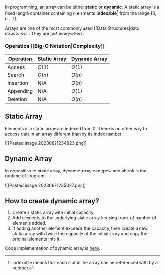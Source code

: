 In programming, an array can be either **static** or **dynamic**. A static array is a fixed length container containing $n$ elements **indexable**[^1] from the range $[0, n-1]$.

Arrays are one of the most commonly used [[Data Structures|data structures]]. They are just everywhere.

### Operation [[Big-O Notation|Complexity]]

| Operation | Static Array | Dynamic Array |
| --- | --- | --- |
| Access | $O(1)$ | $O(1)$ |
| Search | $O(n)$ | $O(n)$ |
| Insertion | N/A | $O(n)$ |
| Appending | N/A | $O(1)$ |
| Deletion | N/A | $O(n)$ |

## Static Array

Elements in a static array are indexed from 0. There is no other way to access data in an array different than by its index number.

![[Pasted image 20230621234823.png]]

## Dynamic Array

In opposition to static array, dynamic array can grow and shirnk in the runtime of program.

![[Pasted image 20230621235027.png]]

## How to create dynamic array?

1) Create a static array with initial capacity.
2) Add elements to the underlying static array keeping track of number of elements added.
3) If adding another element exceeds the capacity, then create a new static array with twice the capacity of the initial array and copy the original elements into it.

Code implementation of dynamic array is [here](https://github.com/williamfiset/DEPRECATED-data-structures/blob/master/com/williamfiset/datastructures/dynamicarray/DynamicArray.java).

[^1]: Indexable means that each slot in the array can be referenced with by a number.